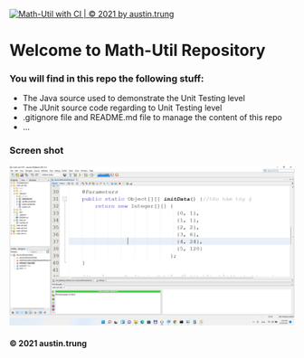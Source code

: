 [![Math-Util with CI | © 2021 by austin.trung](https://github.com/congtrung6391/swt391-math-util/actions/workflows/math-util-ci.yml/badge.svg)](https://github.com/congtrung6391/swt391-math-util/actions/workflows/math-util-ci.yml)

# Welcome to Math-Util Repository

### You will find in this repo the following stuff:
* The Java source used to demonstrate the Unit Testing level
* The JUnit source code regarding to Unit Testing level
* .gitignore file and README.md file to manage the content of this repo
* ...

### Screen shot
![JUnit with TDD](https://github.com/doit-now/math-util-1501/blob/main/images/math-util-intro.png)

#### © 2021 austin.trung

